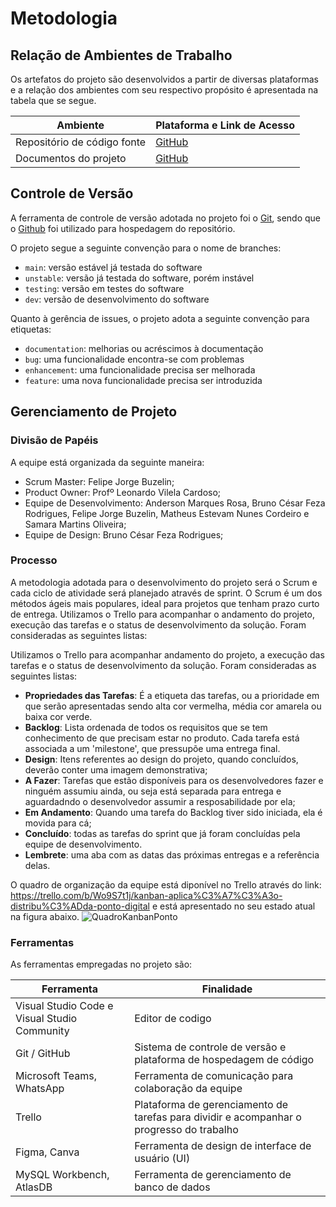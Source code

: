 # Metodologia

## Relação de Ambientes de Trabalho

Os artefatos do projeto são desenvolvidos a partir de diversas plataformas e a relação dos ambientes com seu respectivo propósito é apresentada na tabela que se segue.

| Ambiente                    | Plataforma e Link de Acesso                                                                                         |
| --------------------------- | ------------------------------------------------------------------------------------------------------------------- |
| Repositório de código fonte | [GitHub](https://github.com/ICEI-PUC-Minas-PMV-ADS/pmv-ads-2023-2-e4-proj-infra-t3-grupo-1-projeto-ponto/tree/main) |
| Documentos do projeto       | [GitHub](https://github.com/ICEI-PUC-Minas-PMV-ADS/pmv-ads-2023-2-e4-proj-infra-t3-grupo-1-projeto-ponto/tree/main) |

## Controle de Versão

A ferramenta de controle de versão adotada no projeto foi o
[Git](https://git-scm.com/), sendo que o [Github](https://github.com)
foi utilizado para hospedagem do repositório.

O projeto segue a seguinte convenção para o nome de branches:

- `main`: versão estável já testada do software
- `unstable`: versão já testada do software, porém instável
- `testing`: versão em testes do software
- `dev`: versão de desenvolvimento do software

Quanto à gerência de issues, o projeto adota a seguinte convenção para
etiquetas:

- `documentation`: melhorias ou acréscimos à documentação
- `bug`: uma funcionalidade encontra-se com problemas
- `enhancement`: uma funcionalidade precisa ser melhorada
- `feature`: uma nova funcionalidade precisa ser introduzida

## Gerenciamento de Projeto

### Divisão de Papéis

A equipe está organizada da seguinte maneira:

- Scrum Master: Felipe Jorge Buzelin;
- Product Owner: Profº Leonardo Vilela Cardoso;
- Equipe de Desenvolvimento: Anderson Marques Rosa, Bruno César Feza Rodrigues, Felipe Jorge Buzelin, Matheus Estevam Nunes Cordeiro e Samara Martins Oliveira;
- Equipe de Design: Bruno César Feza Rodrigues;

### Processo

A metodologia adotada para o desenvolvimento do projeto será o Scrum e cada ciclo de atividade será planejado através de sprint. O Scrum é um dos métodos ágeis mais populares, ideal para projetos que tenham prazo curto de entrega. Utilizamos o Trello para acompanhar o andamento do projeto, execução das tarefas e o status de desenvolvimento da solução. Foram consideradas as seguintes listas:

Utilizamos o Trello para acompanhar andamento do projeto, a execução das tarefas e o status de desenvolvimento da solução. Foram consideradas as seguintes listas:

- **Propriedades das Tarefas**: É a etiqueta das tarefas, ou a prioridade em que serão apresentadas sendo alta cor vermelha, média cor amarela ou baixa cor verde.
- **Backlog**: Lista ordenada de todos os requisitos que se tem conhecimento de que precisam estar no produto. Cada tarefa está associada a um 'milestone', que pressupõe uma entrega final.
- **Design**: Itens referentes ao design do projeto, quando concluídos, deverão conter uma imagem demonstrativa;
- **A Fazer**: Tarefas que estão disponíveis para os desenvolvedores fazer e ninguém assumiu ainda, ou seja está separada para entrega e aguardadndo o desenvolvedor assumir a resposabilidade por ela;
- **Em Andamento**: Quando uma tarefa do Backlog tiver sido iniciada, ela é movida para cá;
- **Concluído**: todas as tarefas do sprint que já foram concluídas pela equipe de desenvolvimento.
- **Lembrete**: uma aba com as datas das próximas entregas e a referência delas.

O quadro de organização da equipe está diponível no Trello através do link: https://trello.com/b/Wo9S7t1j/kanban-aplica%C3%A7%C3%A3o-distribu%C3%ADda-ponto-digital e está apresentado no seu estado atual na figura abaixo.
![QuadroKanbanPonto](https://github.com/ICEI-PUC-Minas-PMV-ADS/pmv-ads-2023-2-e4-proj-infra-t3-grupo-1-projeto-ponto/assets/101024834/ef258e80-17f4-4a5d-9692-2360bf71aca1)

### Ferramentas

As ferramentas empregadas no projeto são:

| Ferramenta                                   | Finalidade                                                                               |
| -------------------------------------------- | ---------------------------------------------------------------------------------------- |
| Visual Studio Code e Visual Studio Community | Editor de codigo                                                                         |
| Git / GitHub                                 | Sistema de controle de versão e plataforma de hospedagem de código                       |
| Microsoft Teams, WhatsApp                    | Ferramenta de comunicação para colaboração da equipe                                     |
| Trello                                       | Plataforma de gerenciamento de tarefas para dividir e acompanhar o progresso do trabalho |
| Figma, Canva                                 | Ferramenta de design de interface de usuário (UI)                                        |
| MySQL Workbench, AtlasDB                     | Ferramenta de gerenciamento de banco de dados                                            |
